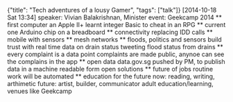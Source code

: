 {"title": "Tech adventures of a lousy Gamer", "tags": ["talk"]}
[2014-10-18 Sat 13:34]
speaker: Vivian Balakrishnan, Minister
event: Geekcamp 2014
** first computer an Apple II+
learnt integer Basic to cheat in an RPG
** current one
Arduino chip on a breadboard
** connectivity
replacing IDD calls
** mobile with sensors
** mesh networks
** floods, politics and sensors
build trust with real time data on drain status
tweeting flood status from drains
** every complaint is a data point
complaints are made public, anynoe can see the complains in the app
** open data
data.gov.sg pushed by PM, to publish data in a machine readable form
open solutions
** future of jobs
routine work will be automated
** education for the future
now: reading, writing, arthimetic
future: artist, builder, communicator
adult education/learning, venues like Geekcamp
